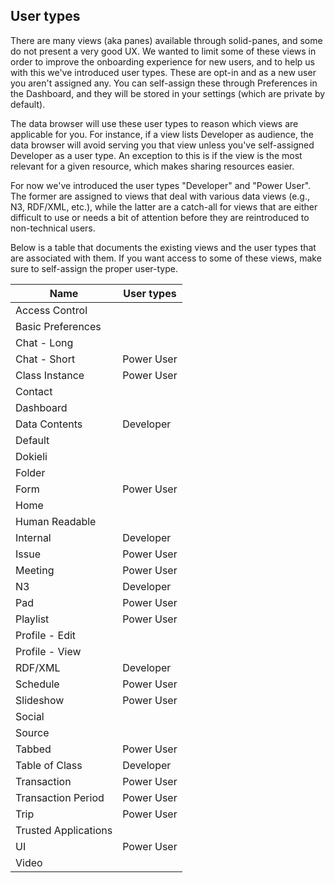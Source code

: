 ## User types

There are many views (aka panes) available through solid-panes, and some do not present a very good UX.
We wanted to limit some of these views in order to improve the onboarding experience for new users, 
and to help us with this we've introduced user types.
These are opt-in and as a new user you aren't assigned any.
You can self-assign these through Preferences in the Dashboard, 
and they will be stored in your settings (which are private by default).

The data browser will use these user types to reason which views are applicable for you.
For instance, if a view lists Developer as audience, 
the data browser will avoid serving you that view unless you've self-assigned Developer as a user type.
An exception to this is if the view is the most relevant for a given resource, which makes sharing resources easier.

For now we've introduced the user types "Developer" and "Power User". 
The former are assigned to views that deal with various data views (e.g., N3, RDF/XML, etc.),
while the latter are a catch-all for views that are either difficult to use or needs a bit of 
attention before they are reintroduced to non-technical users.  

Below is a table that documents the existing views and the user types that are associated with them.
If you want access to some of these views, make sure to self-assign the proper user-type.

| Name                 | User types |
| -------------------- | ---------- |
| Access Control       |            |
| Basic Preferences    |            |
| Chat - Long          |            |
| Chat - Short         | Power User |
| Class Instance       | Power User |
| Contact              |            |
| Dashboard            |            |
| Data Contents        | Developer  |
| Default              |            |
| Dokieli              |            |
| Folder               |            |
| Form                 | Power User |
| Home                 |            |
| Human Readable       |            |
| Internal             | Developer  |
| Issue                | Power User |
| Meeting              | Power User |
| N3                   | Developer  |
| Pad                  | Power User |
| Playlist             | Power User |
| Profile - Edit       |            |
| Profile - View       |            |
| RDF/XML              | Developer  |
| Schedule             | Power User |
| Slideshow            | Power User |
| Social               |            |
| Source               |            |
| Tabbed               | Power User |
| Table of Class       | Developer  |
| Transaction          | Power User |
| Transaction Period   | Power User |
| Trip                 | Power User |
| Trusted Applications |            |
| UI                   | Power User |
| Video                |            |
